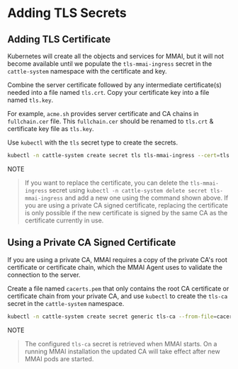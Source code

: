 # Adding TLS Secrets

## Adding TLS Certificate

Kubernetes will create all the objects and services for MMAI, but it will not become available until we populate the `tls-mmai-ingress` secret in the `cattle-system` namespace with the certificate and key.

Combine the server certificate followed by any intermediate certificate(s) needed into a file named `tls.crt`. Copy your certificate key into a file named `tls.key`.

For example, `acme.sh` provides server certificate and CA chains in `fullchain.cer` file. This `fullchain.cer` should be renamed to `tls.crt` & certificate key file as `tls.key`.

Use `kubectl` with the `tls` secret type to create the secrets.

```sh
kubectl -n cattle-system create secret tls tls-mmai-ingress --cert=tls.crt --key=tls.key
```

NOTE
> If you want to replace the certificate, you can delete the `tls-mmai-ingress` secret using `kubectl -n cattle-system delete secret tls-mmai-ingress` and add a new one using the command shown above. If you are using a private CA signed certificate, replacing the certificate is only possible if the new certificate is signed by the same CA as the certificate currently in use.

## Using a Private CA Signed Certificate

If you are using a private CA, MMAI requires a copy of the private CA's root certificate or certificate chain, which the MMAI Agent uses to validate the connection to the server.

Create a file named `cacerts.pem` that only contains the root CA certificate or certificate chain from your private CA, and use `kubectl` to create the `tls-ca` secret in the `cattle-system` namespace.

```sh
kubectl -n cattle-system create secret generic tls-ca --from-file=cacerts.pem
```

NOTE
> The configured `tls-ca` secret is retrieved when MMAI starts. On a running MMAI installation the updated CA will take effect after new MMAI pods are started.
